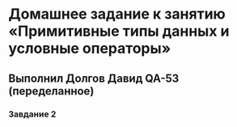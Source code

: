 # Домашнее задание к занятию «Примитивные типы данных и условные операторы»
## Выполнил Долгов Давид QA-53 (переделанное)
### Завдание 2
